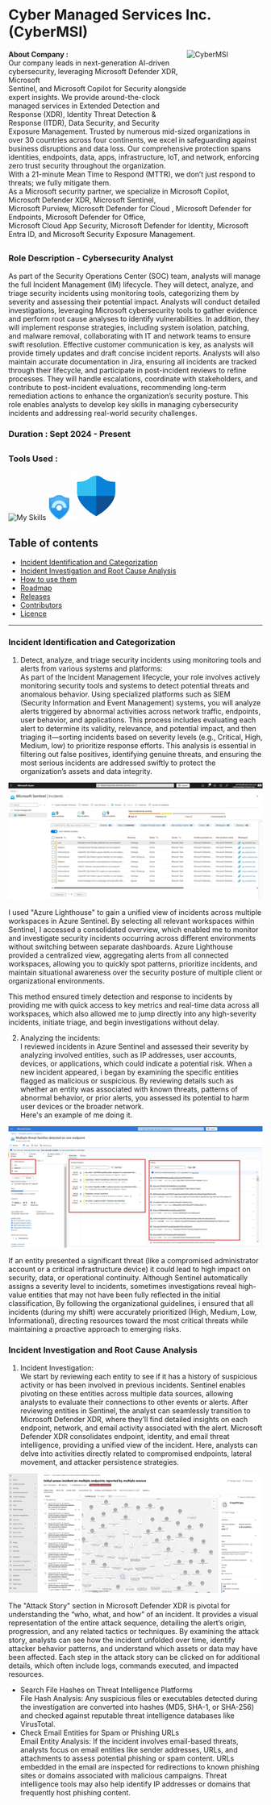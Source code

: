 # Cyber Managed Services Inc. (CyberMSI)

<img src="https://i.postimg.cc/wB10vRgb/cybermsi-logo.jpg" align="right" alt="CyberMSI" width="150" height="150">

**About Company :**<br>
Our company leads in next-generation AI-driven cybersecurity, leveraging Microsoft Defender XDR, Microsoft<br> Sentinel, and Microsoft Copilot for Security alongside expert insights. We provide around-the-clock managed services in Extended Detection and Response (XDR), Identity Threat Detection & Response (ITDR), Data Security, and Security Exposure Management.
Trusted by numerous mid-sized organizations in over 30 countries across four continents, we excel in safeguarding against business disruptions and data loss. Our comprehensive protection spans identities, endpoints, data, apps, infrastructure, IoT, and network, enforcing zero trust security throughout the organization.<br> With a 21-minute Mean Time to Respond (MTTR), we don’t just respond to threats; we fully mitigate them.
<br>As a Microsoft security partner, we specialize in Microsoft Copilot, Microsoft Defender XDR, Microsoft Sentinel,<br> Microsoft Purview, Microsoft Defender for Cloud , Microsoft Defender for Endpoints, Microsoft Defender for Office,<br> Microsoft Cloud App Security, Microsoft Defender for Identity, Microsoft Entra ID, and Microsoft Security Exposure Management.

 <h2 align="center"></h2>

  <p align="center">
</p>

### Role Description - Cybersecurity Analyst

As part of the Security Operations Center (SOC) team, analysts will manage the full Incident Management (IM) lifecycle. They will detect, analyze, and triage security incidents using monitoring tools, categorizing them by severity and assessing their potential impact. Analysts will conduct detailed investigations, leveraging Microsoft cybersecurity tools to gather evidence and perform root cause analyses to identify vulnerabilities. In addition, they will implement response strategies, including system isolation, patching, and malware removal, collaborating with IT and network teams to ensure swift resolution. Effective customer communication is key, as analysts will provide timely updates and draft concise incident reports. Analysts will also maintain accurate documentation in Jira, ensuring all incidents are tracked through their lifecycle, and participate in post-incident reviews to refine processes. They will handle escalations, coordinate with stakeholders, and contribute to post-incident evaluations, recommending long-term remediation actions to enhance the organization’s security posture. This role enables analysts to develop key skills in managing cybersecurity incidents and addressing real-world security challenges.

### Duration : Sept 2024 - Present
 <h2 align="center"></h2>

  <p align="center">
</p>

### Tools Used :
![My Skills](https://go-skill-icons.vercel.app/api/icons?i=azure,jira&theme=light)<img src="https://github.com/MasoomEXE/Test1/blob/main/Azure-Sentinel.svg" alt="Dashboard Icon" width="51" height="51"><img src="https://github.com/M4SOOM/MyExperience/blob/main/Icons/XDR-icon.svg">
<h2 align="center"></h2><p align="center"></p>


## Table of contents
- [Incident Identification and Categorization](#incident-identification-and-categorization)
- [Incident Investigation and Root Cause Analysis](#incident-investigation-and-root-cause-analysis)
- [How to use them](#how-to-use-them)
- [Roadmap](#roadmap)
- [Releases](#releases)
- [Contributors](#contributors)
- [Licence](#licence)

<hr>

### Incident Identification and Categorization
1. Detect, analyze, and triage security incidents using monitoring tools and alerts from various systems and platforms:<br>
As part of the Incident Management lifecycle, your role involves actively monitoring security tools and systems to detect potential threats and anomalous behavior. Using specialized platforms such as SIEM (Security Information and Event Management) systems, you will analyze alerts triggered by abnormal activities across network traffic, endpoints, user behavior, and applications. This process includes evaluating each alert to determine its validity, relevance, and potential impact, and then triaging it—sorting incidents based on severity levels (e.g., Critical, High, Medium, low) to prioritize response efforts. This analysis is essential in filtering out false positives, identifying genuine threats, and ensuring the most serious incidents are addressed swiftly to protect the organization’s assets and data integrity.

<img src="Images/MSI/2.jpg">

I used "Azure Lighthouse" to gain a unified view of incidents across multiple workspaces in Azure Sentinel. By selecting all relevant workspaces within Sentinel, I accessed a consolidated overview, which enabled me to monitor and investigate security incidents occurring across different environments without switching between separate dashboards. Azure Lighthouse provided a centralized view, aggregating alerts from all connected workspaces, allowing you to quickly spot patterns, prioritize incidents, and maintain situational awareness over the security posture of multiple client or organizational environments.

This method ensured timely detection and response to incidents by providing me with quick access to key metrics and real-time data across all workspaces, which also allowed me to jump directly into any high-severity incidents, initiate triage, and begin investigations without delay.

2. Analyzing the incidents:<br>
I reviewed incidents in Azure Sentinel and assessed their severity by analyzing involved entities, such as IP addresses, user accounts, devices, or applications, which could indicate a potential risk. When a new incident appeared, i began by examining the specific entities flagged as malicious or suspicious. By reviewing details such as whether an entity was associated with known threats, patterns of abnormal behavior, or prior alerts, you assessed its potential to harm user devices or the broader network.<br>
Here's an example of me doing it.

<img src="Images/MSI/6.jpg">

If an entity presented a significant threat (like a compromised administrator account or a critical infrastructure device) it could lead to high impact on security, data, or operational continuity. Although Sentinel automatically assigns a severity level to incidents, sometimes investigations reveal high-value entities that may not have been fully reflected in the initial classification, By following the organizational guidelines, i ensured that all incidents (during my shift) were accurately prioritized (High, Medium, Low, Informational), directing resources toward the most critical threats while maintaining a proactive approach to emerging risks.

### Incident Investigation and Root Cause Analysis
1. Incident Investigation: <br>
We start by reviewing each entity to see if it has a history of suspicious activity or has been involved in previous incidents. Sentinel enables pivoting on these entities across multiple data sources, allowing analysts to evaluate their connections to other events or alerts. After reviewing entities in Sentinel, the analyst can seamlessly transition to Microsoft Defender XDR, where they’ll find detailed insights on each endpoint, network, and email activity associated with the alert. Microsoft Defender XDR consolidates endpoint, identity, and email threat intelligence, providing a unified view of the incident. Here, analysts can delve into activities directly related to compromised endpoints, lateral movement, and attacker persistence strategies.

<img src="Images/MSI/3.jpg">

The "Attack Story" section in Microsoft Defender XDR is pivotal for understanding the “who, what, and how” of an incident. It provides a visual representation of the entire attack sequence, detailing the alert’s origin, progression, and any related tactics or techniques. By examining the attack story, analysts can see how the incident unfolded over time, identify attacker behavior patterns, and understand which assets or data may have been affected. Each step in the attack story can be clicked on for additional details, which often include logs, commands executed, and impacted resources.
- Search File Hashes on Threat Intelligence Platforms<br>
  File Hash Analysis: Any suspicious files or executables detected during the investigation are converted into hashes (MD5, SHA-1, or SHA-256) and checked against reputable threat intelligence databases like VirusTotal.
- Check Email Entities for Spam or Phishing URLs<br>
  Email Entity Analysis: If the incident involves email-based threats, analysts focus on email entities like sender addresses, URLs, and attachments to assess potential phishing or spam content. URLs embedded in the email are inspected for redirections to known phishing sites or domains associated with malicious campaigns. Threat intelligence tools may also help identify IP addresses or domains that frequently host phishing content.
